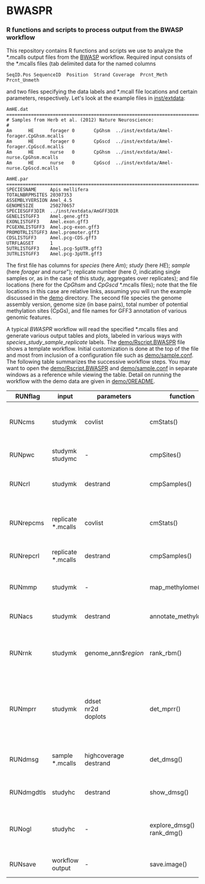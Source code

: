 # BWASPR
### R functions and scripts to process output from the BWASP workflow

This repository contains R functions and scripts we use to analyze the
\*.mcalls output files from the
[BWASP](https://github.com/brendelgroup/BWASP) workflow.
Required input consists of the \*.mcalls files (tab delimited data for the named
columns

```{bash}
SeqID.Pos SequenceID  Position  Strand Coverage  Prcnt_Meth  Prcnt_Unmeth
```
and two files specifying the data labels and \*.mcall file locations and certain
parameters, respectively. Let's look at the example files in [inst/extdata](./inst/extdata):

```
AmHE.dat
================================================================================
# Samples from Herb et al. (2012) Nature Neuroscience:
#
Am      HE      forager 0       CpGhsm  ../inst/extdata/Amel-forager.CpGhsm.mcalls
Am      HE      forager 0       CpGscd  ../inst/extdata/Amel-forager.CpGscd.mcalls
Am      HE      nurse   0       CpGhsm  ../inst/extdata/Amel-nurse.CpGhsm.mcalls
Am      HE      nurse   0       CpGscd  ../inst/extdata/Amel-nurse.CpGscd.mcalls
```

```
AmHE.par
================================================================================
SPECIESNAME     Apis mellifera
TOTALNBRPMSITES 20307353
ASSEMBLYVERSION Amel_4.5
GENOMESIZE      250270657
SPECIESGFF3DIR  ../inst/extdata/AmGFF3DIR
GENELISTGFF3    Amel.gene.gff3
EXONLISTGFF3    Amel.exon.gff3
PCGEXNLISTGFF3  Amel.pcg-exon.gff3
PROMOTRLISTGFF3 Amel.promoter.gff3
CDSLISTGFF3     Amel.pcg-CDS.gff3
UTRFLAGSET      1
5UTRLISTGFF3    Amel.pcg-5pUTR.gff3
3UTRLISTGFF3    Amel.pcg-3pUTR.gff3
```

The first file has columns for _species_ (here _Am_); _study_ (here _HE_);
_sample_ (here _forager_ and _nurse_"); replicate number (here _0_, indicating
single samples or, as in the case of this study, aggregates over replicates);
and file locations (here for the _CpGhsm_ and _CpGscd_ \*.mcalls files);
note that the file locations in this case are relative links, assuming you
will run the example discussed in the [demo](./demo) directory.
The second file species the genome assembly version, genome size (in base
pairs), total number of potential methylation sites (CpGs), and file names
for GFF3 annotation of various genomic features.

A typical *BWASPR* workflow will read the specified \*.mcalls files and
generate various output tables and plots, labeled in various ways with
_species_\__study_\__sample_\__replicate_ labels.
The [demo/Rscript.BWASPR](./demo/Rscript.BWASPR) file shows a template
workflow.
Initial customization is done at the top of the file and most from
inclusion of a configuration file such as
[demo/sample.conf](./demo/sample.conf).
The following table summarizes the successive workflow steps.
You may want to open the [demo/Rscript.BWASPR](./demo/Rscript.BWASPR) and
[demo/sample.conf](./demo/sample.conf) in separate windows as a reference
while viewing the table.
Detail on running the workflow with the demo data are given in
[demo/0README](./demo/0README).

| RUNflag    | input                 | parameters                 | function                      | theme                                           | output files                                                                                                         |
|------------|-----------------------|----------------------------|-------------------------------|-------------------------------------------------|----------------------------------------------------------------------------------------------------------------------|
| RUNcms     | studymk               | covlist                    | cmStats()                     | sample coverage and methylation statistics      | cms-\*.txt<br/>cms-\*.pdf                                                                                            |
| RUNpwc     | studymk<br/>studymc   | -                          | cmpSites()                    | pairwise sample comparisons                     | pwc-\*.vs.\*.txt                                                                                                     |
| RUNcrl     | studymk               | destrand                   | cmpSamples()                  | correlations between aggregate samples          | crl-\*.txt<br/>crl-\*.pdf                                                                                            |
|            |                       |                            |                               |                                                 |                                                                                                                      |
| RUNrepcms  | replicate \*.mcalls   | covlist                    | cmStats()                     | replicate coverage and methylation statistics   | repcms-\*.txt<br/>repcms-\*.pdf                                                                                            |
| RUNrepcrl  | replicate \*.mcalls   | destrand                   | cmpSamples()                  | correlations between replicates                 | repcrl-\*.txt<br/>repcrl-\*.pdf                                                                          |
|            |                       |                            |                               |                                                 |                                                                                                                      |
| RUNmmp     | studymk               | -                          | map_methylome()               | methylation to annotation maps                  | mmp-\*.txt                                                                                                           |
| RUNacs     | studymk               | destrand                   | annotate_methylome()          | annotation of common sites                      | acs-\*.txt                                                                                                           |
| RUNrnk     | studymk               | genome_ann$*region*        | rank_rbm()                    | ranked genes and promoters                      | sig-\*.txt<br/>rnk-sig-\*.txt<br/>rnk-sig-\*.pdf<br/>sip-\*.txt<br/>rnk-sip-\*.txt<br/>rnk-sip-\*.pdf                |
| RUNmprr    | studymk               | ddset<br/>nr2d<br/>doplots | det_mprr()                    | methylation-poor and -rich regions               | dst-\*.txt<br/>\*ds-\*.pdf<br/>mdr-\*.tab<br/>mdr-\*.bed<br/>mpr-\*.txt<br/>mrr-\*.txt<br/>rmp-\*.txt<br/>gwr-\*.txt |
|            |                       |                            |                               |                                                 |                                                                                                                      |
| RUNdmsg    | sample \*.mcalls<br/> | highcoverage<br/>destrand  | det_dmsg()                    | differentially methylated sites and genes       | dms-\*.txt<br/>dmg-\*.txt                                                                                            |
| RUNdmgdtls | studyhc               | destrand                   | show_dmsg()                   | details for differentially methylated genes     | dmg-\*.vs.\*\_details.txt<br/>dmg-\*.vs.*\_heatmaps.pdf                                                              |
| RUNogl     | studyhc               | -                          | explore_dmsg()<br/>rank_dmg() | ranked lists of differentially methylated genes | ogl-\*.txt<br/>rnk-dmg-\*.vs.\*.txt<br/>rnk-dmg-\*.vs.\*.pdf                                                         |
|            |                       |                            |                               |                                                 |                                                                                                                      |
| RUNsave    | workflow output       | -                          | save.image()                  | save image of workflow output                   | \*.RData                                                                                                             |
